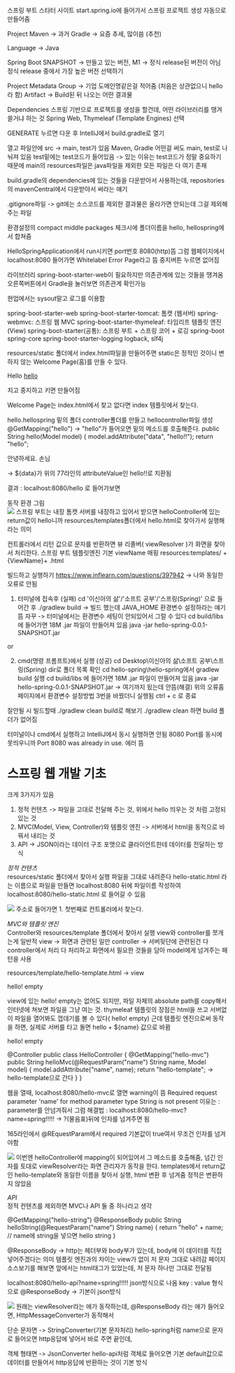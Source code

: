 스프링 부트 스타터 사이트 start.spring.io에 들어가서 스프링 프로젝트 생성
자동으로 만들어줌

Project
Maven -> 과거
Gradle -> 요즘 추세, 많이씀 (추천) <br>

Language -> Java<br>

Spring Boot
SNAPSHOT -> 만들고 있는 버전, M1 -> 정식 release된 버전이 아님
정식 release 중에서 가장 높은 버전 선택하기<br>

Project Metadata
Group -> 기업 도메인명같은걸 적어줌 (처음은 상관없으니 hello라 함)
Artifact -> Build된 뒤 나오는 어떤 결과물<br>

Dependencies
스프링 기반으로 프로젝트를 생성을 할건데, 어떤 라이브러리를 땡겨 쓸거냐 하는 것
Spring Web, Thymeleaf (Template Engines) 선택<br>

GENERATE 누르면 다운 후 IntelliJ에서 build.gradle로 열기

열고 파일안에 src -> main, test가 있음
Maven, Gradle 어떤걸 써도 main, test로 나눠져 있음
test밑에는 test코드가 들어있음
-> 있는 이유는 test코드가 정말 중요하기 때문에
main의 resources파일은 java파일을 제외한 모든 파일은 다 여기 존재<br>

build.gradle의 dependencies에 있는 것들을 다운받아서 사용하는데, repositories의 mavenCentral에서 다운받아서 써라는 얘기<br>

.gitignore파일 -> git에는 소스코드를 제외한 결과물은 올라가면 안되는데 그걸 제외해주는 파일

환경설정의 compact middle packages 체크시에 폴더이름을 hello, hellospring에서 합쳐줌<br>

HelloSpringApplication에서 run시키면 port번호 8080(http)뜸
그럼 웹페이지에서 localhost:8080 들어가면 Whitelabel Error Page라고 뜸
중지버튼 누르면 없어짐<br>

라이브러리
spring-boot-starter-web이 필요하지만 의존관계에 있는 것들을 땡겨옴
오른쪽버튼에서 Gradle을 눌러보면 의존관계 확인가능<br>

현업에서는 sysout말고 로그를 이용함

spring-boot-starter-web
    spring-boot-starter-tomcat: 톰캣 (웹서버)
    spring-webmvc: 스프링 웹 MVC
spring-boot-starter-thymeleaf: 타임리프 템플릿 엔진(View)
spring-boot-starter(공통): 스프링 부트 + 스프링 코어 + 로깅
    spring-boot
        spring-core
    spring-boot-starter-logging
        logback, slf4j  

resources/static 폴더에서 index.html파일을 만들어주면 static은 정적인 것이니 변하지 않는 Welcome Page(홈)를 만들 수 있다.<br>

<!DOCTYPE HTML>
<html>
<head>
 <title>Hello</title>
 <meta http-equiv="Content-Type" content="text/html; charset=UTF-8" />
</head>
<body>
Hello
<a href="/hello">hello</a>
</body>
</html>

치고 중지하고 키면 만들어짐<br>

Welcome Page는 index.html에서 찾고 없다면 index 템플릿에서 찾는다.

hello.hellospring 밑의 폴더 controller폴더를 만들고 hellocontroller파일 생성
@GetMapping("hello") -> "hello"가 들어오면 밑의 메소드를 호출해준다.
public String hello(Model model) {
    model.addAttribute("data", "hello!!");
    return "hello";

<!DOCTYPE HTML>
<html xmlns:th="http://www.thymeleaf.org">
<head>
    <title>Hello</title>
    <meta http-equiv="Content-Type" content="text/html; charset=UTF-8" />
</head>
<body>
<p th:text="'안녕하세요. ' + ${data}" >안녕하세요. 손님</p>     -> ${data}가 위의 77라인의 attributeValue인 hello!!로 치환됨
</body>
</html>

결과 : localhost:8080/hello 로 들어가보면 <br>

동작 환경 그림<br>
![](../spring%20동작%20환경%20그림.png)
스프링 부트는 내장 톰캣 서버를 내장하고 있어서 받으면 helloController에 있는 return값이 hello니까 resources/templates폴더에서 hello.html로 찾아가서 실행해라는 의미 

컨트롤러에서 리턴 값으로 문자를 반환하면 뷰 리졸버( viewResolver )가 화면을 찾아서 처리한다.
스프링 부트 템플릿엔진 기본 viewName 매핑
resources:templates/ +{ViewName}+ .html

빌드하고 실행하기
https://www.inflearn.com/questions/397942   -> 나와 동일한 오류로 안됨

1. 터미널에 접속후 (실패)
cd '이신아의 삶'/'소프트 공부'/'스프링(Spring)' 으로 들어간 후
./gradlew build     -> 빌드 했는데 JAVA_HOME 환경변수 설정하라는 얘기뜸 자꾸
-> 터미널에서는 환경변수 세팅이 안되있어서 그럴 수 있다
cd build/libs 에 들어가면 18M .jar 파일이 만들어져 있음
java -jar hello-spring-0.0.1-SNAPSHOT.jar

or

2. cmd(명령 프롬프트)에서 실행 (성공)
cd Desktop\이신아의 삶\소프트 공부\스프링(Spring)
dir로 폴더 목록 확인
cd hello-spring\hello-spring에서 
gradlew build 실행
cd build/libs 에 들어가면 18M .jar 파일이 만들어져 있음
java -jar hello-spring-0.0.1-SNAPSHOT.jar   -> 여기까지 됬는데 안뜸(해결)
위의 오류홈페이지에서 환경변수 설정방법 3번을 바꿨더니 실행됨
ctrl + c 로 종료

잘안될 시 빌드할때
./gradlew clean build로 해보기
./gradlew clean 하면 build 폴더가 없어짐

터미널이나 cmd에서 실행하고 IntelliJ에서 동시 실행하면 안됨
8080 Port를 동시에 못띄우니까
Port 8080 was already in use. 에러 뜸

# 스프링 웹 개발 기초
크게 3가지가 있음
1. 정적 컨텐츠 -> 파일을 고대로 전달해 주는 것, 위에서 hello 띄우는 것 처럼 고정되있는 것
2. MVC(Model, View, Controller)와 템플릿 엔진 -> 서버에서 html을 동적으로 바꿔서 내리는 것
3. API -> JSON이라는 데이터 구조 포맷으로 클라이언트한테 데이터를 전달하는 방식

*정적 컨텐츠* <br>
resources/static 폴더에서 찾아서 실행
파일을 그대로 내려준다
hello-static.html 라는 이름으로 파일을 만들면 localhost:8080 뒤에 파일이름 작성하여
localhost:8080/hello-static.html 로 들어갈 수 있음

![](../정적%20컨텐츠.png)
주소로 들어가면 1. 첫번째로 컨트롤러에서 찾는다.

*MVC와 템플릿 엔진* <br>
Controller와 resources/template 폴더에서 찾아서 실행
view와 controller를 쪼개는게 일반적
view -> 화면과 관련된 일만
controller -> 서버뒷단에 관련된건 다 controller에서 처리
다 처리하고 화면에서 필요한 것들을 담아 model에게 넘겨주는 패턴을 사용

resources/template/hello-template.html -> view
<html xmlns:th="http://www.thymeleaf.org">
<body>
<p th:text="'hello ' + ${name}">hello! empty</p>
</body>
</html>

view에 있는 hello! empty는 없어도 되지만, 파일 자체의 absolute path를 copy해서 인터넷에 쳐보면 파일을 그냥 여는 것. 
thymeleaf 템플릿의 장점은 html을 쓰고 서버없이 파일을 열어봐도 껍데기를 볼 수 있다( hello! empty)
근데 템플릿 엔진으로써 동작을 하면, 실제로 서버를 타고 돌면 hello + ${name} 값으로 바뀜
<p th:text="'hello ' + ${name}">hello! empty</p>

@Controller
public class HelloController {
 @GetMapping("hello-mvc")
 public String helloMvc(@RequestParam("name") String name, Model model) {
 model.addAttribute("name", name);
 return "hello-template";       -> hello-template으로 간다
 }
}

웹을 열때, localhost:8080/hello-mvc로 열면 warning이 뜸
Required request parameter 'name' for method parameter type String is not present
이유는 : parameter를 안넘겨줘서 그럼
해결법 : localhost:8080/hello-mvc?name=spring!!!!!
-> ?(물음표)뒤에 인자를 넘겨주면 됨

165라인에서 @REquestParam에서 required 기본값이 true여서 무조건 인자를 넘겨야함

![](../MVC,%20템플릿%20엔진%20이미지.png)
이번엔 helloController에 mapping이 되어있어서 그 메소드를 호출해줌, 넘긴 인자를 토대로
viewResolver라는 화면 관리자가 동작을 한다.
templates에서 return값인 hello-template와 동일한 이름을 찾아서 실행, html 변환 후 넘겨줌
정적은 변환하지 않았음

*API* <br>
정적 컨텐츠를 제외하면 MVC나 API 둘 중 하나라고 생각

@GetMapping("hello-string")
   @ResponseBody
   public String helloString(@RequestParam("name") String name) {
        return "hello" + name;  // name에 string을 넣으면 hello string
   }

@ResponseBody -> http는 헤더부와 body부가 있는데, body에 이 데이터를 직접 넣어주겠다는 의미
템플릿 엔진과의 차이는 view가 없이 저 문자 그대로 내려감
페이지 소스보기를 해보면 앞에서는 html태그가 있었는데, 저 문자 하나만 그대로 전달됨 

localhost:8080/hello-api?name=spring!!!!!
json방식으로 나옴 key : value 형식으로
@ResponseBody -> 기본이 json방식

![](../@ResponseBody%20사용%20원리.png)
원래는 viewResolver라는 애가 동작하는데,
@ResponseBody 라는 애가 들어오면, HttpMessageConverter가 동작해서

단순 문자면 -> StringConverter(기본 문자처리)
hello-spring처럼
name으로 문자로 들어오면 http응답에 넣어서 바로 주면 끝인데,

객체 형태면 -> JsonConverter
hello-api처럼
객체로 들어오면 기본 default값으로 데이터를 만들어서 http응답에 반환하는 것이 기본 방식 